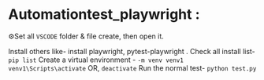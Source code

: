 # Automationtest_playwright :

⚙️Set all ```VSCODE``` folder & file create, then open it. 

 Install others like- install playwright, pytest-playwright .
 Check all install list-  
 ```pip list```
      Create a virtual environment  -
      ```-m venv venv1```
      ```venv1\Scripts\activate```
      OR,
        ```deactivate```
Run the normal test-
  ```python test.py```
        

        

     
